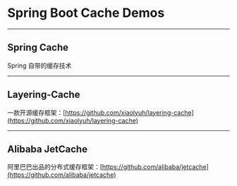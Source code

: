# Spring Boot Cache Demos

---

## Spring Cache
Spring 自带的缓存技术

---
## Layering-Cache

一款开源缓存框架：[https://github.com/xiaolyuh/layering-cache](https://github.com/xiaolyuh/layering-cache)

---
## Alibaba JetCache
阿里巴巴出品的分布式缓存框架：[https://github.com/alibaba/jetcache](https://github.com/alibaba/jetcache)